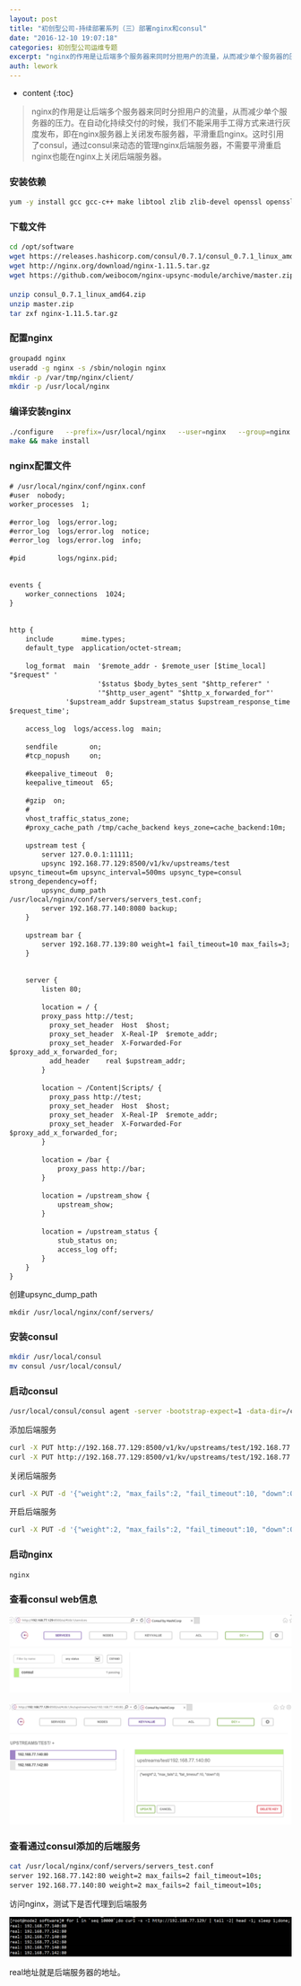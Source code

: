 ```yaml
---
layout: post
title: "初创型公司-持续部署系列（三）部署nginx和consul"
date: "2016-12-10 19:07:18"
categories: 初创型公司运维专题
excerpt: "nginx的作用是让后端多个服务器来同时分担用户的流量，从而减少单个服务器的压力。在自动化持续交付的时候，我们不能采用手工得方式来进行灰度发布，..."
auth: lework
---
```

* content
{:toc}



> nginx的作用是让后端多个服务器来同时分担用户的流量，从而减少单个服务器的压力。在自动化持续交付的时候，我们不能采用手工得方式来进行灰度发布，即在nginx服务器上关闭发布服务器，平滑重启nginx。这时引用了consul，通过consul来动态的管理nginx后端服务器，不需要平滑重启nginx也能在nginx上关闭后端服务器。

### 安装依赖
```bash
yum -y install gcc gcc-c++ make libtool zlib zlib-devel openssl openssl-devel pcre pcre-devel
```

### 下载文件
```bash
cd /opt/software
wget https://releases.hashicorp.com/consul/0.7.1/consul_0.7.1_linux_amd64.zip
wget http://nginx.org/download/nginx-1.11.5.tar.gz
wget https://github.com/weibocom/nginx-upsync-module/archive/master.zip

unzip consul_0.7.1_linux_amd64.zip
unzip master.zip 
tar zxf nginx-1.11.5.tar.gz
```
### 配置nginx
```bash
groupadd nginx
useradd -g nginx -s /sbin/nologin nginx
mkdir -p /var/tmp/nginx/client/
mkdir -p /usr/local/nginx
```
###  编译安装nginx
```bash
./configure   --prefix=/usr/local/nginx   --user=nginx   --group=nginx   --with-http_ssl_module   --with-http_flv_module   --with-http_stub_status_module   --with-http_gzip_static_module   --with-http_realip_module   --http-client-body-temp-path=/var/tmp/nginx/client/   --http-proxy-temp-path=/var/tmp/nginx/proxy/   --http-fastcgi-temp-path=/var/tmp/nginx/fcgi/   --http-uwsgi-temp-path=/var/tmp/nginx/uwsgi   --http-scgi-temp-path=/var/tmp/nginx/scgi   --with-pcre --add-module=../nginx-upsync-module-master
make && make install
```

### nginx配置文件
```
# /usr/local/nginx/conf/nginx.conf
#user  nobody;
worker_processes  1;

#error_log  logs/error.log;
#error_log  logs/error.log  notice;
#error_log  logs/error.log  info;

#pid        logs/nginx.pid;


events {
    worker_connections  1024;
}


http {
    include       mime.types;
    default_type  application/octet-stream;

    log_format  main  '$remote_addr - $remote_user [$time_local] "$request" '
                      '$status $body_bytes_sent "$http_referer" '
                      '"$http_user_agent" "$http_x_forwarded_for"'
 		      '$upstream_addr $upstream_status $upstream_response_time $request_time';

    access_log  logs/access.log  main;

    sendfile        on;
    #tcp_nopush     on;

    #keepalive_timeout  0;
    keepalive_timeout  65;

    #gzip  on;
    #
    vhost_traffic_status_zone;
    #proxy_cache_path /tmp/cache_backend keys_zone=cache_backend:10m;

    upstream test {
        server 127.0.0.1:11111;
        upsync 192.168.77.129:8500/v1/kv/upstreams/test upsync_timeout=6m upsync_interval=500ms upsync_type=consul strong_dependency=off;
        upsync_dump_path /usr/local/nginx/conf/servers/servers_test.conf;
        server 192.168.77.140:8080 backup;
    }

    upstream bar {
        server 192.168.77.139:80 weight=1 fail_timeout=10 max_fails=3; 
    } 


    server {
        listen 80;

        location = / {
        proxy_pass http://test;
	      proxy_set_header  Host  $host;
	      proxy_set_header  X-Real-IP  $remote_addr;
	      proxy_set_header  X-Forwarded-For  $proxy_add_x_forwarded_for;
	      add_header	real $upstream_addr;
        }

        location ~ /Content|Scripts/ {
	      proxy_pass http://test;
	      proxy_set_header  Host  $host;
	      proxy_set_header  X-Real-IP  $remote_addr;
	      proxy_set_header  X-Forwarded-For  $proxy_add_x_forwarded_for;
        }

        location = /bar {
            proxy_pass http://bar;
        }

        location = /upstream_show {
            upstream_show;
        }

        location = /upstream_status {
            stub_status on;
            access_log off;
        }
    }
}
```
创建upsync_dump_path 

```
mkdir /usr/local/nginx/conf/servers/
```


### 安装consul
```bash
mkdir /usr/local/consul
mv consul /usr/local/consul/
```

### 启动consul
```bash
/usr/local/consul/consul agent -server -bootstrap-expect=1 -data-dir=/consul_data -node=one1 -bind=192.168.77.129 -config-dir=/etc/consul.d -client 0.0.0.0 -ui
```

添加后端服务
```bash
curl -X PUT http://192.168.77.129:8500/v1/kv/upstreams/test/192.168.77.140:80
curl -X PUT http://192.168.77.129:8500/v1/kv/upstreams/test/192.168.77.142:80
```
关闭后端服务
```bash
curl -X PUT -d '{"weight":2, "max_fails":2, "fail_timeout":10, "down":0}' http://192.168.77.129:8500/v1/kv/upstreams/test/192.168.77.140:80
```
开启后端服务
```bash
curl -X PUT -d '{"weight":2, "max_fails":2, "fail_timeout":10, "down":0}' http://192.168.77.129:8500/v1/kv/upstreams/test/192.168.77.142:80
```
### 启动nginx
```bash
nginx
```

### 查看consul web信息

![Paste_Image.png](/assets/images/初创型公司运维专题/3629406-b06e4f8991245559.png)


![Paste_Image.png](/assets/images/初创型公司运维专题/3629406-e1e83ebff55d38e9.png)


###  查看通过consul添加的后端服务
```bash
cat /usr/local/nginx/conf/servers/servers_test.conf 
server 192.168.77.142:80 weight=2 max_fails=2 fail_timeout=10s;
server 192.168.77.140:80 weight=2 max_fails=2 fail_timeout=10s;
```


访问nginx，测试下是否代理到后端服务

![Paste_Image.png](/assets/images/初创型公司运维专题/3629406-1e1fb3cce9ca5270.png)


real地址就是后端服务器的地址。
